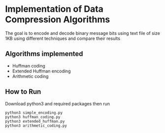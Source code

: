# Implementation of Data Compression Algorithms

The goal is to encode and decode binary message bits using text file of size 1KB using different techniques and compare their results

## Algorithms implemented

* Huffman coding
* Extended Huffman encoding
* Arithmetic coding

## How to Run

Download python3  and required packages then run

```
python3 simple_encoding.py
python3 huffman_coding.py
python3 extended_huffman.py
python3 arithmetic_coding.py
```
